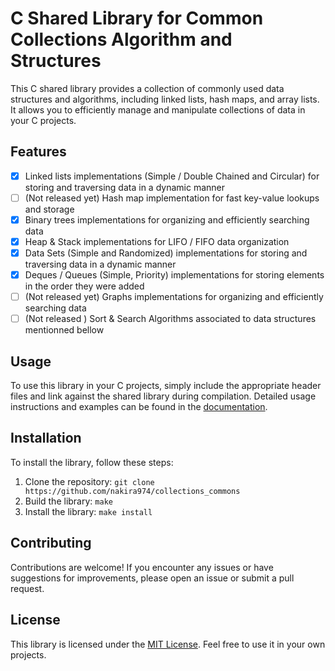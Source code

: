 # C Shared Library for Common Collections Algorithm and Structures

This C shared library provides a collection of commonly used data structures and algorithms, including linked lists,
hash maps, and array lists. It allows you to efficiently manage and manipulate collections of data in your C projects.

## Features

- [x] Linked lists implementations (Simple / Double Chained and Circular) for storing and traversing data in a dynamic manner
- [ ] (Not released yet) Hash map implementation for fast key-value lookups and storage
- [x] Binary trees implementations for organizing and efficiently searching data
- [x] Heap & Stack implementations for LIFO / FIFO data organization
- [x] Data Sets (Simple and Randomized) implementations for storing and traversing data in a dynamic manner
- [x] Deques / Queues (Simple, Priority) implementations  for storing elements in the order they were added
- [ ] (Not released yet) Graphs implementations for organizing and efficiently searching data
- [ ] (Not released ) Sort & Search Algorithms associated to data structures mentionned bellow

## Usage

To use this library in your C projects, simply include the appropriate header files and link against the shared library
during compilation. Detailed usage instructions and examples can be found in the [documentation](link/to/documentation).

## Installation

To install the library, follow these steps:

1. Clone the repository: `git clone https://github.com/nakira974/collections_commons`
2. Build the library: `make`
3. Install the library: `make install`

## Contributing

Contributions are welcome! If you encounter any issues or have suggestions for improvements, please open an issue or
submit a pull request.

## License

This library is licensed under the [MIT License](https://github.com/git/git-scm.com/blob/main/MIT-LICENSE.txt). Feel
free to use it in your own projects.
